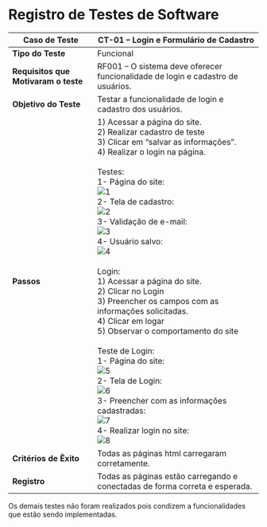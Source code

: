# Registro de Testes de Software

| **Caso de Teste**         | **CT-01 – Login e Formulário de Cadastro**                   |
| ------------------------- | ------------------------------------------------------------ |
| **Tipo do Teste**         | Funcional                                                    |
| **Requisitos que Motivaram o teste** | RF001 – O sistema deve oferecer funcionalidade de login e cadastro de usuários.                                      |
| **Objetivo do Teste**     | Testar a funcionalidade de login e cadastro dos usuários. |
| **Passos**                | 1) Acessar a página do site. <br />2) Realizar cadastro de teste <br />3) Clicar em “salvar as informações”.<br />4) Realizar o login na página.<br /><br />Testes: <br />1- Página do site:<br />![1](https://user-images.githubusercontent.com/82478643/143791361-9a685f50-201a-4e01-87bd-ff5f78465f0f.JPG) <br />2- Tela de cadastro: <br />![2](https://user-images.githubusercontent.com/82478643/143791363-e53733c0-2c7b-4605-97cc-2731cdf48bf3.JPG)<br />3- Validação de e-mail:<br />![3](https://user-images.githubusercontent.com/82478643/143791370-02ba73ab-3d06-49f7-88ca-cf66b647c6ef.JPG)<br />4- Usuário salvo:<br />![4](https://user-images.githubusercontent.com/82478643/143791530-f1a39dbc-d368-42a2-ad28-704a73de03f3.JPG) <br /><br />Login: <br />1) Acessar a página do site. <br />2) Clicar no Login <br />3) Preencher os campos com as informações solicitadas.<br />4) Clicar em logar<br />5) Observar o comportamento do site <br /><br />Teste de Login: <br />1- Página do site:<br />![5](https://user-images.githubusercontent.com/82478643/143791669-d7ecbe4b-9ef9-481a-acd6-23fad55ff13e.JPG)<br />2- Tela de Login: <br />![6](https://user-images.githubusercontent.com/82478643/143791688-0a241c5c-e79d-45c4-9e0d-7c1fdc30b40c.JPG)<br />3- Preencher com as informações cadastradas:<br />![7](https://user-images.githubusercontent.com/82478643/143791702-9008a8c6-b622-4278-9d7d-929cc92849c3.JPG)<br />4- Realizar login no site:<br />![8](https://user-images.githubusercontent.com/82478643/143791715-eb63edd8-0ca4-4291-9d69-9664aed13bc7.JPG)<br />
| **Critérios de Êxito**    | Todas as páginas html carregaram corretamente.            |
| **Registro**              | Todas as páginas estão carregando e conectadas de forma correta e esperada. |



Os demais testes não foram realizados pois condizem a funcionalidades que estão sendo implementadas.
